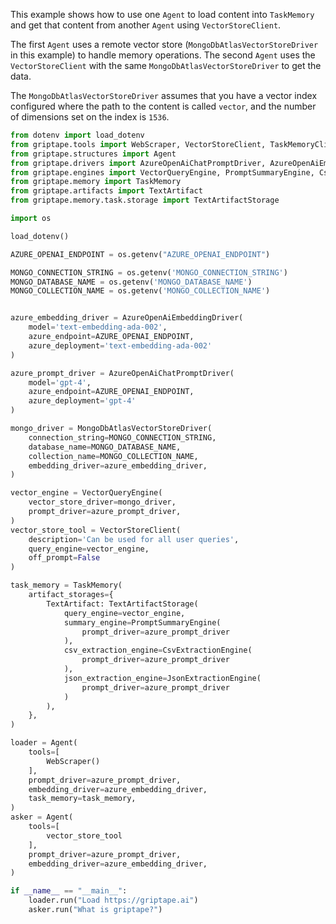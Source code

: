 This example shows how to use one `Agent` to load content into `TaskMemory` and get that content from another `Agent` using `VectorStoreClient`.

The first `Agent` uses a remote vector store (`MongoDbAtlasVectorStoreDriver` in this example) to handle memory operations. The second `Agent` uses the `VectorStoreClient` with the same `MongoDbAtlasVectorStoreDriver` to get the data.

The `MongoDbAtlasVectorStoreDriver` assumes that you have a vector index configured where the path to the content is called `vector`, and the number of dimensions set on the index is `1536`.

```python
from dotenv import load_dotenv
from griptape.tools import WebScraper, VectorStoreClient, TaskMemoryClient
from griptape.structures import Agent
from griptape.drivers import AzureOpenAiChatPromptDriver, AzureOpenAiEmbeddingDriver, MongoDbAtlasVectorStoreDriver
from griptape.engines import VectorQueryEngine, PromptSummaryEngine, CsvExtractionEngine, JsonExtractionEngine
from griptape.memory import TaskMemory
from griptape.artifacts import TextArtifact
from griptape.memory.task.storage import TextArtifactStorage

import os

load_dotenv()

AZURE_OPENAI_ENDPOINT = os.getenv("AZURE_OPENAI_ENDPOINT")

MONGO_CONNECTION_STRING = os.getenv('MONGO_CONNECTION_STRING')
MONGO_DATABASE_NAME = os.getenv('MONGO_DATABASE_NAME')
MONGO_COLLECTION_NAME = os.getenv('MONGO_COLLECTION_NAME')


azure_embedding_driver = AzureOpenAiEmbeddingDriver(
    model='text-embedding-ada-002',
    azure_endpoint=AZURE_OPENAI_ENDPOINT,
    azure_deployment='text-embedding-ada-002'
)

azure_prompt_driver = AzureOpenAiChatPromptDriver(
    model='gpt-4',
    azure_endpoint=AZURE_OPENAI_ENDPOINT,
    azure_deployment='gpt-4'
)

mongo_driver = MongoDbAtlasVectorStoreDriver(
    connection_string=MONGO_CONNECTION_STRING,
    database_name=MONGO_DATABASE_NAME,
    collection_name=MONGO_COLLECTION_NAME,
    embedding_driver=azure_embedding_driver,
)

vector_engine = VectorQueryEngine(
    vector_store_driver=mongo_driver,
    prompt_driver=azure_prompt_driver,
)
vector_store_tool = VectorStoreClient(
    description='Can be used for all user queries',
    query_engine=vector_engine,
    off_prompt=False
)

task_memory = TaskMemory(
    artifact_storages={
        TextArtifact: TextArtifactStorage(
            query_engine=vector_engine,
            summary_engine=PromptSummaryEngine(
                prompt_driver=azure_prompt_driver
            ),
            csv_extraction_engine=CsvExtractionEngine(
                prompt_driver=azure_prompt_driver
            ),
            json_extraction_engine=JsonExtractionEngine(
                prompt_driver=azure_prompt_driver
            )
        ),
    },
)

loader = Agent(
    tools=[
        WebScraper()
    ],
    prompt_driver=azure_prompt_driver,
    embedding_driver=azure_embedding_driver,
    task_memory=task_memory,
)
asker = Agent(
    tools=[
        vector_store_tool
    ],
    prompt_driver=azure_prompt_driver,
    embedding_driver=azure_embedding_driver,
)

if __name__ == "__main__":
    loader.run("Load https://griptape.ai")
    asker.run("What is griptape?")
```